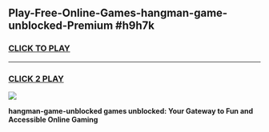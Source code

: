 
## Play-Free-Online-Games-hangman-game-unblocked-Premium #h9h7k
<h3>
<a href="https://premium.freeplayer.one?title=hangman-game-unblocked&ref=8M">CLICK TO PLAY</a></h3>
<hr>

<h3>
<a href="https://premium.freeplayer.one?title=hangman-game-unblocked&ref=8M">CLICK 2 PLAY</a>
  
</h3>

<a href="https://premium.freeplayer.one?title=hangman-game-unblocked&ref=8M"><img src="https://clearcache.store/games.png"></a>


**hangman-game-unblocked games unblocked: Your Gateway to Fun and Accessible Online Gaming**

